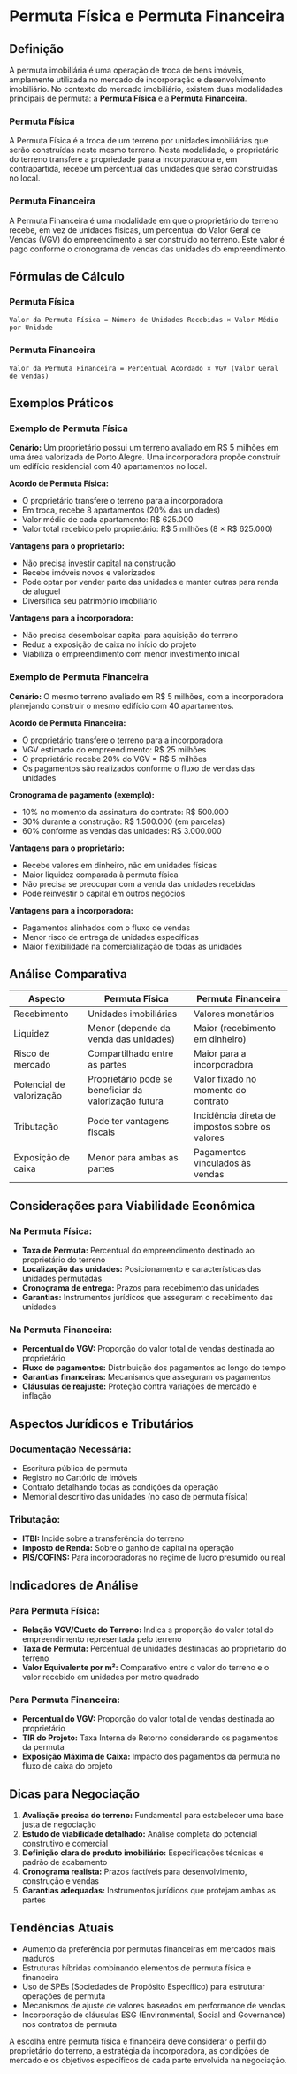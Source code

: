 # Permuta Física e Permuta Financeira

## Definição

A permuta imobiliária é uma operação de troca de bens imóveis, amplamente utilizada no mercado de incorporação e desenvolvimento imobiliário. No contexto do mercado imobiliário, existem duas modalidades principais de permuta: a **Permuta Física** e a **Permuta Financeira**.

### Permuta Física

A Permuta Física é a troca de um terreno por unidades imobiliárias que serão construídas neste mesmo terreno. Nesta modalidade, o proprietário do terreno transfere a propriedade para a incorporadora e, em contrapartida, recebe um percentual das unidades que serão construídas no local.

### Permuta Financeira

A Permuta Financeira é uma modalidade em que o proprietário do terreno recebe, em vez de unidades físicas, um percentual do Valor Geral de Vendas (VGV) do empreendimento a ser construído no terreno. Este valor é pago conforme o cronograma de vendas das unidades do empreendimento.

## Fórmulas de Cálculo

### Permuta Física
```
Valor da Permuta Física = Número de Unidades Recebidas × Valor Médio por Unidade
```

### Permuta Financeira
```
Valor da Permuta Financeira = Percentual Acordado × VGV (Valor Geral de Vendas)
```

## Exemplos Práticos

### Exemplo de Permuta Física

**Cenário:** Um proprietário possui um terreno avaliado em R$ 5 milhões em uma área valorizada de Porto Alegre. Uma incorporadora propõe construir um edifício residencial com 40 apartamentos no local.

**Acordo de Permuta Física:**
- O proprietário transfere o terreno para a incorporadora
- Em troca, recebe 8 apartamentos (20% das unidades)
- Valor médio de cada apartamento: R$ 625.000
- Valor total recebido pelo proprietário: R$ 5 milhões (8 × R$ 625.000)

**Vantagens para o proprietário:**
- Não precisa investir capital na construção
- Recebe imóveis novos e valorizados
- Pode optar por vender parte das unidades e manter outras para renda de aluguel
- Diversifica seu patrimônio imobiliário

**Vantagens para a incorporadora:**
- Não precisa desembolsar capital para aquisição do terreno
- Reduz a exposição de caixa no início do projeto
- Viabiliza o empreendimento com menor investimento inicial

### Exemplo de Permuta Financeira

**Cenário:** O mesmo terreno avaliado em R$ 5 milhões, com a incorporadora planejando construir o mesmo edifício com 40 apartamentos.

**Acordo de Permuta Financeira:**
- O proprietário transfere o terreno para a incorporadora
- VGV estimado do empreendimento: R$ 25 milhões
- O proprietário recebe 20% do VGV = R$ 5 milhões
- Os pagamentos são realizados conforme o fluxo de vendas das unidades

**Cronograma de pagamento (exemplo):**
- 10% no momento da assinatura do contrato: R$ 500.000
- 30% durante a construção: R$ 1.500.000 (em parcelas)
- 60% conforme as vendas das unidades: R$ 3.000.000

**Vantagens para o proprietário:**
- Recebe valores em dinheiro, não em unidades físicas
- Maior liquidez comparada à permuta física
- Não precisa se preocupar com a venda das unidades recebidas
- Pode reinvestir o capital em outros negócios

**Vantagens para a incorporadora:**
- Pagamentos alinhados com o fluxo de vendas
- Menor risco de entrega de unidades específicas
- Maior flexibilidade na comercialização de todas as unidades

## Análise Comparativa

| Aspecto | Permuta Física | Permuta Financeira |
|---------|----------------|-------------------|
| Recebimento | Unidades imobiliárias | Valores monetários |
| Liquidez | Menor (depende da venda das unidades) | Maior (recebimento em dinheiro) |
| Risco de mercado | Compartilhado entre as partes | Maior para a incorporadora |
| Potencial de valorização | Proprietário pode se beneficiar da valorização futura | Valor fixado no momento do contrato |
| Tributação | Pode ter vantagens fiscais | Incidência direta de impostos sobre os valores |
| Exposição de caixa | Menor para ambas as partes | Pagamentos vinculados às vendas |

## Considerações para Viabilidade Econômica

### Na Permuta Física:
- **Taxa de Permuta:** Percentual do empreendimento destinado ao proprietário do terreno
- **Localização das unidades:** Posicionamento e características das unidades permutadas
- **Cronograma de entrega:** Prazos para recebimento das unidades
- **Garantias:** Instrumentos jurídicos que asseguram o recebimento das unidades

### Na Permuta Financeira:
- **Percentual do VGV:** Proporção do valor total de vendas destinada ao proprietário
- **Fluxo de pagamentos:** Distribuição dos pagamentos ao longo do tempo
- **Garantias financeiras:** Mecanismos que asseguram os pagamentos
- **Cláusulas de reajuste:** Proteção contra variações de mercado e inflação

## Aspectos Jurídicos e Tributários

### Documentação Necessária:
- Escritura pública de permuta
- Registro no Cartório de Imóveis
- Contrato detalhando todas as condições da operação
- Memorial descritivo das unidades (no caso de permuta física)

### Tributação:
- **ITBI:** Incide sobre a transferência do terreno
- **Imposto de Renda:** Sobre o ganho de capital na operação
- **PIS/COFINS:** Para incorporadoras no regime de lucro presumido ou real

## Indicadores de Análise

### Para Permuta Física:
- **Relação VGV/Custo do Terreno:** Indica a proporção do valor total do empreendimento representada pelo terreno
- **Taxa de Permuta:** Percentual de unidades destinadas ao proprietário do terreno
- **Valor Equivalente por m²:** Comparativo entre o valor do terreno e o valor recebido em unidades por metro quadrado

### Para Permuta Financeira:
- **Percentual do VGV:** Proporção do valor total de vendas destinada ao proprietário
- **TIR do Projeto:** Taxa Interna de Retorno considerando os pagamentos da permuta
- **Exposição Máxima de Caixa:** Impacto dos pagamentos da permuta no fluxo de caixa do projeto

## Dicas para Negociação

1. **Avaliação precisa do terreno:** Fundamental para estabelecer uma base justa de negociação
2. **Estudo de viabilidade detalhado:** Análise completa do potencial construtivo e comercial
3. **Definição clara do produto imobiliário:** Especificações técnicas e padrão de acabamento
4. **Cronograma realista:** Prazos factíveis para desenvolvimento, construção e vendas
5. **Garantias adequadas:** Instrumentos jurídicos que protejam ambas as partes

## Tendências Atuais

- Aumento da preferência por permutas financeiras em mercados mais maduros
- Estruturas híbridas combinando elementos de permuta física e financeira
- Uso de SPEs (Sociedades de Propósito Específico) para estruturar operações de permuta
- Mecanismos de ajuste de valores baseados em performance de vendas
- Incorporação de cláusulas ESG (Environmental, Social and Governance) nos contratos de permuta

A escolha entre permuta física e financeira deve considerar o perfil do proprietário do terreno, a estratégia da incorporadora, as condições de mercado e os objetivos específicos de cada parte envolvida na negociação.
